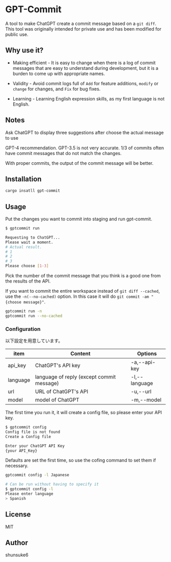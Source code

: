 # GPT-Commit

A tool to make ChatGPT create a commit message based on a `git diff`.
This tool was originally intended for private use and has been modified for public use.

## Why use it?

- Making efficient - It is easy to change when there is a log of commit messages that are easy to understand during development, but it is a burden to come up with appropriate names.

- Validity - Avoid commit logs full of `Add` for feature additions, `modify` or `change` for changes, and `Fix` for bug fixes.

- Learning - Learning English expression skills, as my first language is not English.

## Notes

Ask ChatGPT to display three suggestions after choose the actual message to use

GPT-4 recommendation.
GPT-3.5 is not very accurate. 1/3 of commits often have commit messages that do not match the changes.

With proper commits, the output of the commit message will be better.

## Installation

```bash
cargo insatll gpt-commit
```

## Usage

Put the changes you want to commit into staging and run gpt-commit.

```bash
$ gptcommit run

Requesting to ChatGPT...
Please wait a moment.
# Actual result.
# 1
# 2
# 3
Please choose [1-3]
```

Pick the number of the commit message that you think is a good one from the results of the API.

If you want to commit the entire workspace instead of `git diff --cached`, use the `-n(--no-cached)` option.
In this case it will do `git commit -am "{choose message}"`.

```bash
gptcommit run -n
gptcommit run --no-cached
```

### Configuration

以下設定を用意しています。

| item     | Content                                   | Options       |
| -------- | ----------------------------------------- | ------------- |
| api_key  | ChatGPT's API key                         | -a,--api-key  |
| language | language of reply (except commit message) | -l,--language |
| url      | URL of ChatGPT's API                      | -u,--url      |
| model    | model of ChatGPT                          | -m,--model    |

The first time you run it, it will create a config file, so please enter your API key.

```bash
$ gptcommit config
Config file is not found
Create a Config file

Enter your ChatGPT API Key
{your API_Key}
```

Defaults are set the first time, so use the cofing command to set them if necessary.

```bash
gptcommit config -l Japanese
```

```bash
# Can be run without having to specify it
$ gptcommit config -l
Please enter language
> Spanish
```

## License

MIT

## Author

shunsuke6
